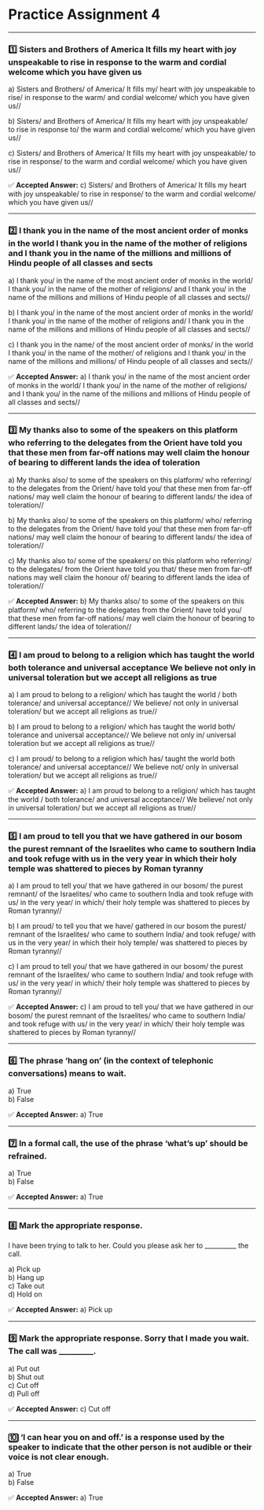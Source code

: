 # Practice Assignment 4

---

### 1️⃣ Sisters and Brothers of America It fills my heart with joy unspeakable to rise in response to the warm and cordial welcome which you have given us

a) Sisters and Brothers/ of America/ It fills my/ heart with joy unspeakable to rise/ in response to the warm/ and cordial welcome/ which you have given us//

b) Sisters/ and Brothers of America/ It fills my heart with joy unspeakable/ to rise in response to/ the warm and cordial welcome/ which you have given us//

c) Sisters/ and Brothers of America/ It fills my heart with joy unspeakable/ to rise in response/ to the warm and cordial welcome/ which you have given us//

✅ **Accepted Answer:** c) Sisters/ and Brothers of America/ It fills my heart with joy unspeakable/ to rise in response/ to the warm and cordial welcome/ which you have given us//

---

### 2️⃣ I thank you in the name of the most ancient order of monks in the world I thank you in the name of the mother of religions and I thank you in the name of the millions and millions of Hindu people of all classes and sects

a) I thank you/ in the name of the most ancient order of monks in the world/ I thank you/ in the name of the mother of religions/ and I thank you/ in the name of the millions and millions of Hindu people of all classes and sects//

b) I thank you/ in the name of the most ancient order of monks in the world/ I thank you/ in the name of the mother of religions and/ I thank you in the name of the millions and millions of Hindu people of all classes and sects//

c) I thank you in the name/ of the most ancient order of monks/ in the world I thank you/ in the name of the mother/ of religions and I thank you/ in the name of the millions and millions/ of Hindu people of all classes and sects//

✅ **Accepted Answer:** a) I thank you/ in the name of the most ancient order of monks in the world/ I thank you/ in the name of the mother of religions/ and I thank you/ in the name of the millions and millions of Hindu people of all classes and sects//

---

### 3️⃣ My thanks also to some of the speakers on this platform who referring to the delegates from the Orient have told you that these men from far-off nations may well claim the honour of bearing to different lands the idea of toleration

a) My thanks also/ to some of the speakers on this platform/ who referring/ to the delegates from the Orient/ have told you/ that these men from far-off nations/ may well claim the honour of bearing to different lands/ the idea of toleration//

b) My thanks also/ to some of the speakers on this platform/ who/ referring to the delegates from the Orient/ have told you/ that these men from far-off nations/ may well claim the honour of bearing to different lands/ the idea of toleration//

c) My thanks also to/ some of the speakers/ on this platform who referring/ to the delegates/ from the Orient have told you that/ these men from far-off nations may well claim the honour of/ bearing to different lands the idea of toleration//

✅ **Accepted Answer:** b) My thanks also/ to some of the speakers on this platform/ who/ referring to the delegates from the Orient/ have told you/ that these men from far-off nations/ may well claim the honour of bearing to different lands/ the idea of toleration//

---

### 4️⃣ I am proud to belong to a religion which has taught the world both tolerance and universal acceptance We believe not only in universal toleration but we accept all religions as true

a) I am proud to belong to a religion/ which has taught the world / both tolerance/ and universal acceptance// We believe/ not only in universal toleration/ but we accept all religions as true//

b) I am proud to belong to a religion/ which has taught the world both/ tolerance and universal acceptance// We believe not only in/ universal toleration but we accept all religions as true//

c) I am proud/ to belong to a religion which has/ taught the world both tolerance/ and universal acceptance// We believe not/ only in universal toleration/ but we accept all religions as true//

✅ **Accepted Answer:** a) I am proud to belong to a religion/ which has taught the world / both tolerance/ and universal acceptance// We believe/ not only in universal toleration/ but we accept all religions as true//

---

### 5️⃣ I am proud to tell you that we have gathered in our bosom the purest remnant of the Israelites who came to southern India and took refuge with us in the very year in which their holy temple was shattered to pieces by Roman tyranny

a) I am proud to tell you/ that we have gathered in our bosom/ the purest remnant/ of the Israelites/ who came to southern India and took refuge with us/ in the very year/ in which/ their holy temple was shattered to pieces by Roman tyranny//

b) I am proud/ to tell you that we have/ gathered in our bosom the purest/ remnant of the Israelites/ who came to southern India/ and took refuge/ with us in the very year/ in which their holy temple/ was shattered to pieces by Roman tyranny//

c) I am proud to tell you/ that we have gathered in our bosom/ the purest remnant of the Israelites/ who came to southern India/ and took refuge with us/ in the very year/ in which/ their holy temple was shattered to pieces by Roman tyranny//

✅ **Accepted Answer:** c) I am proud to tell you/ that we have gathered in our bosom/ the purest remnant of the Israelites/ who came to southern India/ and took refuge with us/ in the very year/ in which/ their holy temple was shattered to pieces by Roman tyranny//

---


### 6️⃣ The phrase ‘hang on’ (in the context of telephonic conversations) means to wait.

a) True  
b) False

✅ **Accepted Answer:** a) True

---

### 7️⃣ In a formal call, the use of the phrase ‘what’s up’ should be refrained.

a) True  
b) False

✅ **Accepted Answer:** a) True

---

### 8️⃣ Mark the appropriate response.  
I have been trying to talk to her. Could you please ask her to __________ the call.

a) Pick up  
b) Hang up  
c) Take out  
d) Hold on

✅ **Accepted Answer:** a) Pick up

---

### 9️⃣ Mark the appropriate response. Sorry that I made you wait. The call was _________.

a) Put out  
b) Shut out  
c) Cut off  
d) Pull off

✅ **Accepted Answer:** c) Cut off

---

### 🔟 ‘I can hear you on and off.’ is a response used by the speaker to indicate that the other person is not audible or their voice is not clear enough.

a) True  
b) False

✅ **Accepted Answer:** a) True
